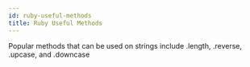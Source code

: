 ```yaml
---
id: ruby-useful-methods
title: Ruby Useful Methods
---
```


Popular methods that can be used on strings include .length, .reverse, .upcase, and .downcase